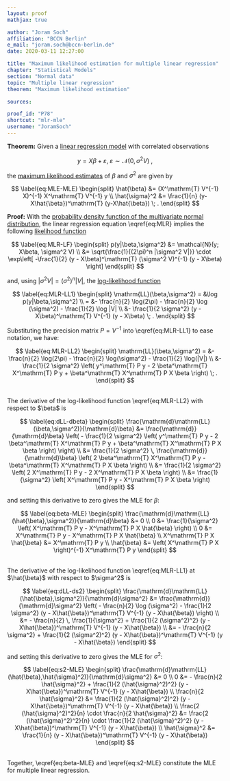 ```yaml
---
layout: proof
mathjax: true

author: "Joram Soch"
affiliation: "BCCN Berlin"
e_mail: "joram.soch@bccn-berlin.de"
date: 2020-03-11 12:27:00

title: "Maximum likelihood estimation for multiple linear regression"
chapter: "Statistical Models"
section: "Normal data"
topic: "Multiple linear regression"
theorem: "Maximum likelihood estimation"

sources:

proof_id: "P78"
shortcut: "mlr-mle"
username: "JoramSoch"
---
```



**Theorem:** Given a [linear regression model](/D/mlr) with correlated observations

$$ \label{eq:MLR}
y = X\beta + \varepsilon, \; \varepsilon \sim \mathcal{N}(0, \sigma^2 V) \; ,
$$

the [maximum likelihood estimates](/D/mle) of $\beta$ and $\sigma^2$ are given  by

$$ \label{eq:MLE-MLE}
\begin{split}
\hat{\beta} &= (X^\mathrm{T} V^{-1} X)^{-1} X^\mathrm{T} V^{-1} y \\
\hat{\sigma}^2 &= \frac{1}{n} (y-X\hat{\beta})^\mathrm{T} (y-X\hat{\beta}) \; .
\end{split}
$$


**Proof:** With the [probability density function of the multivariate normal distribution](/P/mvn-pdf), the linear regression equation \eqref{eq:MLR} implies the following [likelihood function](/D/lf)

$$ \label{eq:MLR-LF}
\begin{split}
p(y|\beta,\sigma^2) &= \mathcal{N}(y; X\beta, \sigma^2 V) \\
&= \sqrt{\frac{1}{(2\pi)^n |\sigma^2 V|}} \cdot \exp\left[ -\frac{1}{2} (y - X\beta)^\mathrm{T} (\sigma^2 V)^{-1} (y - X\beta) \right]
\end{split}
$$

and, using $\lvert \sigma^2 V \rvert = (\sigma^2)^n \lvert V \rvert$, the [log-likelihood function](/D/llf)

$$ \label{eq:MLR-LL1}
\begin{split}
\mathrm{LL}(\beta,\sigma^2) = &\log p(y|\beta,\sigma^2) \\
= &- \frac{n}{2} \log(2\pi) - \frac{n}{2} \log (\sigma^2) - \frac{1}{2} \log |V| \\
&- \frac{1}{2 \sigma^2} (y - X\beta)^\mathrm{T} V^{-1} (y - X\beta) \; .
\end{split}
$$

Substituting the precision matrix $P = V^{-1}$ into \eqref{eq:MLR-LL1} to ease notation, we have:

$$ \label{eq:MLR-LL2}
\begin{split}
\mathrm{LL}(\beta,\sigma^2) = &- \frac{n}{2} \log(2\pi) - \frac{n}{2} \log(\sigma^2) - \frac{1}{2} \log(|V|) \\
&- \frac{1}{2 \sigma^2} \left( y^\mathrm{T} P y - 2 \beta^\mathrm{T} X^\mathrm{T} P y + \beta^\mathrm{T} X^\mathrm{T} P X \beta \right) \; .
\end{split}
$$

<br>
The derivative of the log-likelihood function \eqref{eq:MLR-LL2} with respect to $\beta$ is

$$ \label{eq:dLL-dbeta}
\begin{split}
\frac{\mathrm{d}\mathrm{LL}(\beta,\sigma^2)}{\mathrm{d}\beta} &= \frac{\mathrm{d}}{\mathrm{d}\beta} \left( - \frac{1}{2 \sigma^2} \left( y^\mathrm{T} P y - 2 \beta^\mathrm{T} X^\mathrm{T} P y + \beta^\mathrm{T} X^\mathrm{T} P X \beta \right) \right) \\
&= \frac{1}{2 \sigma^2} \, \frac{\mathrm{d}}{\mathrm{d}\beta} \left( 2 \beta^\mathrm{T} X^\mathrm{T} P y - \beta^\mathrm{T} X^\mathrm{T} P X \beta \right) \\
&= \frac{1}{2 \sigma^2} \left( 2 X^\mathrm{T} P y - 2 X^\mathrm{T} P X \beta \right) \\
&= \frac{1}{\sigma^2} \left( X^\mathrm{T} P y - X^\mathrm{T} P X \beta \right)
\end{split}
$$

and setting this derivative to zero gives the MLE for $\beta$:

$$ \label{eq:beta-MLE}
\begin{split}
\frac{\mathrm{d}\mathrm{LL}(\hat{\beta},\sigma^2)}{\mathrm{d}\beta} &= 0 \\
0 &= \frac{1}{\sigma^2} \left( X^\mathrm{T} P y - X^\mathrm{T} P X \hat{\beta} \right) \\
0 &= X^\mathrm{T} P y - X^\mathrm{T} P X \hat{\beta} \\
X^\mathrm{T} P X \hat{\beta} &= X^\mathrm{T} P y \\
\hat{\beta} &= \left( X^\mathrm{T} P X \right)^{-1} X^\mathrm{T} P y
\end{split}
$$

<br>
The derivative of the log-likelihood function \eqref{eq:MLR-LL1} at $\hat{\beta}$ with respect to $\sigma^2$ is

$$ \label{eq:dLL-ds2}
\begin{split}
\frac{\mathrm{d}\mathrm{LL}(\hat{\beta},\sigma^2)}{\mathrm{d}\sigma^2} &= \frac{\mathrm{d}}{\mathrm{d}\sigma^2} \left( - \frac{n}{2} \log (\sigma^2) - \frac{1}{2 \sigma^2} (y - X\hat{\beta})^\mathrm{T} V^{-1} (y - X\hat{\beta}) \right) \\
&= - \frac{n}{2} \, \frac{1}{\sigma^2} + \frac{1}{2 (\sigma^2)^2} (y - X\hat{\beta})^\mathrm{T} V^{-1} (y - X\hat{\beta}) \\
&= - \frac{n}{2 \sigma^2} + \frac{1}{2 (\sigma^2)^2} (y - X\hat{\beta})^\mathrm{T} V^{-1} (y - X\hat{\beta})
\end{split}
$$

and setting this derivative to zero gives the MLE for $\sigma^2$:

$$ \label{eq:s2-MLE}
\begin{split}
\frac{\mathrm{d}\mathrm{LL}(\hat{\beta},\hat{\sigma}^2)}{\mathrm{d}\sigma^2} &= 0 \\
0 &= - \frac{n}{2 \hat{\sigma}^2} + \frac{1}{2 (\hat{\sigma}^2)^2} (y - X\hat{\beta})^\mathrm{T} V^{-1} (y - X\hat{\beta}) \\
\frac{n}{2 \hat{\sigma}^2} &= \frac{1}{2 (\hat{\sigma}^2)^2} (y - X\hat{\beta})^\mathrm{T} V^{-1} (y - X\hat{\beta}) \\
\frac{2 (\hat{\sigma}^2)^2}{n} \cdot \frac{n}{2 \hat{\sigma}^2} &= \frac{2 (\hat{\sigma}^2)^2}{n} \cdot \frac{1}{2 (\hat{\sigma}^2)^2} (y - X\hat{\beta})^\mathrm{T} V^{-1} (y - X\hat{\beta}) \\
\hat{\sigma}^2 &= \frac{1}{n} (y - X\hat{\beta})^\mathrm{T} V^{-1} (y - X\hat{\beta})
\end{split}
$$

<br>
Together, \eqref{eq:beta-MLE} and \eqref{eq:s2-MLE} constitute the MLE for multiple linear regression.